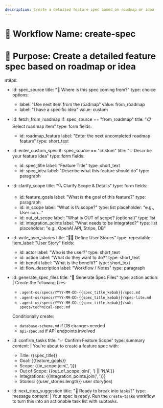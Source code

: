 ```yaml
---
description: Create a detailed feature spec based on roadmap or idea
---
```


# 🔧 Workflow Name: create-spec
# 📌 Purpose: Create a detailed feature spec based on roadmap or idea

steps:
  - id: spec_source
    title: "🧩 Where is this spec coming from?"
    type: choice
    options:
      - label: "Use next item from the roadmap"
        value: from_roadmap
      - label: "I have a specific idea"
        value: custom

  - id: fetch_from_roadmap
    if: spec_source == "from_roadmap"
    title: "📋 Select roadmap item"
    type: form
    fields:
      - id: roadmap_feature
        label: "Enter the next uncompleted roadmap feature"
        type: short_text

  - id: enter_custom_spec
    if: spec_source == "custom"
    title: "💡 Describe your feature idea"
    type: form
    fields:
      - id: spec_title
        label: "Feature Title"
        type: short_text
      - id: spec_idea
        label: "Describe what this feature should do"
        type: paragraph

  - id: clarify_scope
    title: "🔍 Clarify Scope & Details"
    type: form
    fields:
      - id: feature_goals
        label: "What is the goal of this feature?"
        type: paragraph
      - id: in_scope
        label: "What is IN scope?"
        type: list
        placeholder: "e.g., User can..."
      - id: out_of_scope
        label: "What is OUT of scope? (optional)"
        type: list
      - id: integration_points
        label: "What needs to be integrated?"
        type: list
        placeholder: "e.g., OpenAI API, Stripe, DB"

  - id: write_user_stories
    title: "🧑‍💻 Define User Stories"
    type: repeatable
    item_label: "User Story"
    fields:
      - id: actor
        label: "Who is the user?"
        type: short_text
      - id: action
        label: "What do they want to do?"
        type: short_text
      - id: benefit
        label: "What is the benefit?"
        type: short_text
      - id: flow_description
        label: "Workflow / Notes"
        type: paragraph

  - id: generate_spec_files
    title: "📁 Generate Spec Files"
    type: action
    action: |
      Create the following files:
      - `.agent-os/specs/YYYY-MM-DD-{{spec_title_kebab}}/spec.md`
      - `.agent-os/specs/YYYY-MM-DD-{{spec_title_kebab}}/spec-lite.md`
      - `.agent-os/specs/YYYY-MM-DD-{{spec_title_kebab}}/sub-specs/technical-spec.md`
      
      Conditionally create:
      - `database-schema.md` if DB changes needed
      - `api-spec.md` if API endpoints involved

  - id: confirm_tasks
    title: "✅ Confirm Feature Scope"
    type: summary
    content: |
      You're about to create a feature spec with:
      - Title: {{spec_title}}
      - Goal: {{feature_goals}}
      - Scope: {{in_scope.join(', ')}}
      - Out of Scope: {{out_of_scope.join(', ') || 'N/A'}}
      - Integrations: {{integration_points.join(', ')}}
      - Stories: {{user_stories.length}} user story(ies)

  - id: next_step_suggestion
    title: "🚀 Ready to break into tasks?"
    type: message
    content: |
      Your spec is ready. Run the `create-tasks` workflow to turn this into an actionable task list with subtasks.
